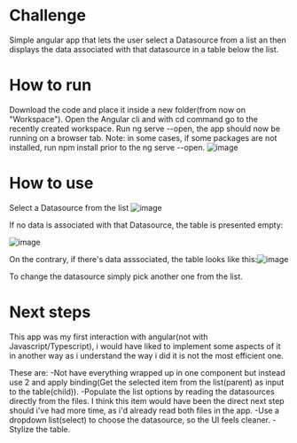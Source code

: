 # Challenge
Simple angular app that lets the user select a Datasource from a list an then displays the data associated with that datasource in a table below the list.

# How to run
Download the code and place it inside a new folder(from now on "Workspace"). Open the Angular cli and with cd command go to the recently created workspace. Run ng serve --open, the app should now be running on a browser tab.
Note: in some cases, if some packages are not installed, run npm install prior to the ng serve --open.
![image](https://user-images.githubusercontent.com/38087753/206923342-e6b54b3b-e539-4159-94da-a7c16d605c72.png)


# How to use
Select a Datasource from the list ![image](https://user-images.githubusercontent.com/38087753/206923376-c04b3769-7ec4-4a62-bb98-afebba917afe.png)

If no data is associated with that Datasource, the table is presented empty:


![image](https://user-images.githubusercontent.com/38087753/206923396-c86e6451-bcef-41c4-9d0e-d1fcf4c5786f.png)


On the contrary, if there's data asssociated, the table looks like this:![image](https://user-images.githubusercontent.com/38087753/206923414-a469339a-725b-4f1b-b808-6823e3c9c9bf.png)


To change the datasource simply pick another one from the list.


# Next steps
This app was my first interaction with angular(not with Javascript/Typescript), i would have liked to implement some aspects of it in another way as i understand the way i did it is not the most efficient one.

These are:    -Not have everything wrapped up in one component but instead use 2 and apply binding(Get the selected item from the list(parent) as input to the table(child)).
              -Populate the list options by reading the datasources directly from the files. I think this item would have been the direct next step should i've had more time, as i'd already read both files in the app.
              -Use a dropdown list(select) to choose the datasource, so the UI feels cleaner.
              -Stylize the table.
